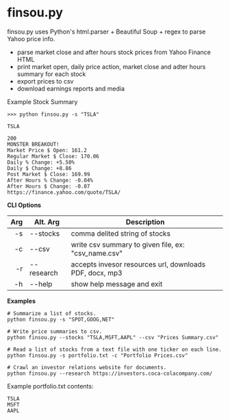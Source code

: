 # finsou.py

finsou.py uses Python's html.parser + Beautiful Soup + regex to parse Yahoo price info.

- parse market close and after hours stock prices from Yahoo Finance HTML
- print market open, daily price action, market close and adter hours summary for each stock
- export prices to csv
- download earnings reports and media

Example Stock Summary
```
>>> python finsou.py -s "TSLA"

TSLA

200
MONSTER BREAKOUT!
Market Price $ Open: 161.2
Regular Market $ Close: 170.06
Daily % Change: +5.50%
Daily $ Change: +8.86
Post Market $ Close: 169.99
After Hours % Change: -0.04%
After Hours $ Change: -0.07
https://finance.yahoo.com/quote/TSLA/
```
**CLI Options**

| Arg  | Alt. Arg  | Description										     |
|-----:|-----------|---------------------------------------------------------|
|   -s | --stocks  | comma delited string of stocks   					     |
|   -c | --csv     | write csv summary to given file, ex: "csv_name.csv"     |
|   -r | --research| accepts invesor resources url, downloads PDF, docx, mp3 |
|   -h | --help    | show help message and exit  						     |

**Examples**
```
# Summarize a list of stocks.
python finsou.py -s "SPOT,GOOG,NET"

# Write price summaries to csv.
python finsou.py --stocks "TSLA,MSFT,AAPL" --csv "Prices Summary.csv"

# Read a list of stocks from a text file with one ticker on each line.
python finsou.py -s portfolio.txt -c "Portfolio Prices.csv"

# Crawl an investor relations website for documents.
python finsou.py --research https://investors.coca-colacompany.com/

```
Example portfolio.txt contents:
```
TSLA
MSFT
AAPL
```
